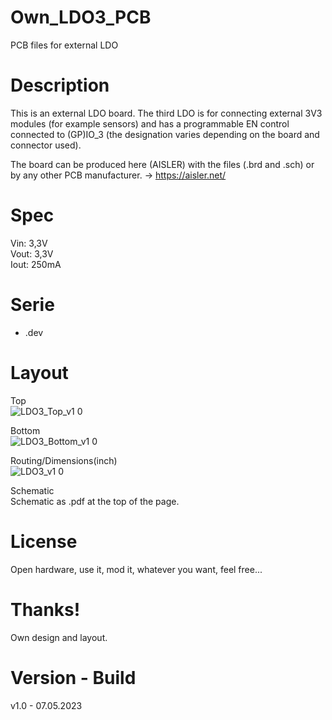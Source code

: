 # Own_LDO3_PCB
PCB files for external LDO

# Description

This is an external LDO board. The third LDO is for connecting external 3V3 modules (for example sensors) and has a programmable EN control connected to (GP)IO_3 (the designation varies depending on the board and connector used).

The board can be produced here (AISLER) with the files (.brd and .sch) or by any other PCB manufacturer. -> https://aisler.net/

# Spec
Vin:  3,3V<br>
Vout: 3,3V<br>
Iout: 250mA

# Serie

- .dev

# Layout

Top<br>
![LDO3_Top_v1 0](https://user-images.githubusercontent.com/88975406/236675287-6e767899-ea5b-4830-b816-2ea4c010d071.png)

Bottom<br>
![LDO3_Bottom_v1 0](https://user-images.githubusercontent.com/88975406/236675305-79ba9cf3-ca3d-4131-a7c1-9072bbf34798.png)

Routing/Dimensions(inch)<br>
![LDO3_v1 0](https://user-images.githubusercontent.com/88975406/236675250-f18c2dba-1bfc-4a84-b1a6-be08af2731c4.png)

Schematic<br>
Schematic as .pdf at the top of the page.

# License

Open hardware, use it, mod it, whatever you want, feel free...

# Thanks!

Own design and layout.

# Version - Build

v1.0 - 07.05.2023
